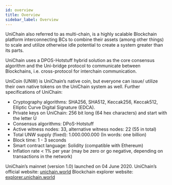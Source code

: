 ```yaml
---
id: overview
title: Overview
sidebar_label: Overview
---
```



UniChain also referred to as multi-chain, is a highly scalable Blockchain platform interconnecting BCs to combine their assets (among other things) to scale and utilize otherwise idle potential to create a system greater than its parts.

UniChain uses a DPOS-Hotstuff hybrid solution as the core consensus algorithm and the Uni-bridge protocol to communicate between Blockchains, i.e. cross-protocol for interchain communication.

UniCoin (UNW) is UniChain’s native coin, but everyone can issue/ utilize their own native tokens on the UniChain system as well. Further specifications of UniChain:

- Cryptography algorithms: SHA256, SHA512, Keccak256, Keccak512, Elliptic Curve Digital Signature (EDCA).
- Private keys on UniChain: 256 bit long (64 hex characters) and start with the letter U
- Consensus algorithms: DPoS-Hotstuff
- Active witness nodes: 33, alternative witness nodes: 22 (55 in total)
- Total UNW supply (fixed): 1.000.000.000 (In words: one billion)
- Block time: 1 - 3 seconds
- Smart contract language: Solidity (compatible with Ethereum)
- Inflation rate < 1% per year (may be zero or go negative, depending on transactions in the network)

UniChain’s mainnet (version 1.0) launched on 04 June 2020.
UniChain’s official website: [unichain.world](https://unichain.world)
Blockchain explorer website: [explorer.unichain.world](https://explorer.unichain.world)
